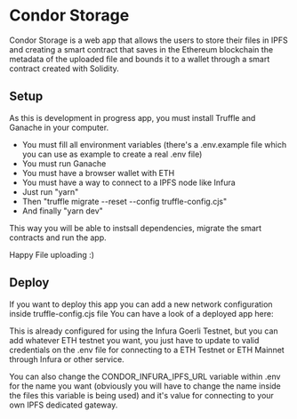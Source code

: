 # Condor Storage

Condor Storage is a web app that allows the users to store their files in IPFS and creating a smart contract that saves in the Ethereum blockchain the metadata of the uploaded file and bounds it to a wallet through a smart contract created with Solidity.

## Setup

As this is development in progress app, you must install Truffle and Ganache in your computer.

- You must fill all environment variables (there's a .env.example file which you can use as example to create a real .env file)
- You must run Ganache
- You must have a browser wallet with ETH
- You must have a way to connect to a IPFS node like Infura
- Just run "yarn" 
- Then "truffle migrate --reset --config truffle-config.cjs"
- And finally "yarn dev"

This way you will be able to instsall dependencies, migrate the smart contracts and run the app.

Happy File uploading :)

## Deploy

If you want to deploy this app you can add a new network configuration inside truffle-config.cjs file
You can have a look of a deployed app here:

This is already configured for using the Infura Goerli Testnet, but you can add whatever ETH testnet you want, you just have to update to valid credentials on the .env file for connecting to a ETH Testnet or ETH Mainnet through Infura or other service.

You can also change the CONDOR_INFURA_IPFS_URL variable within .env for the name you want (obviously you will have to change the name inside the files this variable is being used) and it's value for connecting to your own IPFS dedicated gateway.